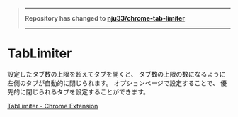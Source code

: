 > ---
> **Repository has changed to [nju33/chrome-tab-limiter](https://github.com/nju33/chrome-tab-limiter)**
>
> ---

# TabLimiter

設定したタブ数の上限を超えてタブを開くと、
タブ数の上限の数になるように左側のタブが自動的に閉じられます。
オプションページで設定することで、
優先的に閉じられるタブを設定することができます。

[TabLimiter - Chrome Extension](https://chrome.google.com/webstore/detail/tab-limiter/obkdmphdfoaajdgdlmfbpdakmgbcpfnp/related?utm_source=chrome-ntp-icon)
